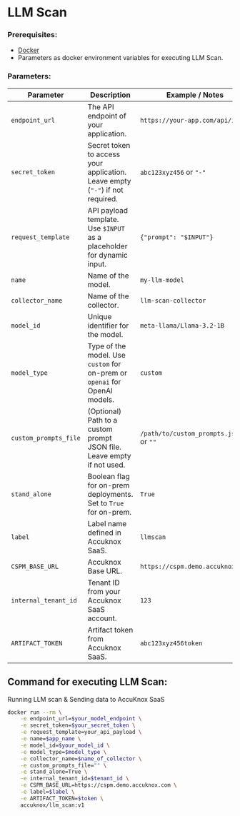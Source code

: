 # LLM Scan

### Prerequisites:
- [Docker](https://docs.docker.com/engine/install/)
- Parameters as docker environment variables for executing LLM Scan.

### Parameters:
| Parameter              | Description                                                                  | Example / Notes                                       |
| ---------------------- | ---------------------------------------------------------------------------- | ----------------------------------------------------- |
| `endpoint_url`         | The API endpoint of your application.                                        | `https://your-app.com/api/infer`                      |
| `secret_token`         | Secret token to access your application. Leave empty (`"-"`) if not required. | `abc123xyz456` or `"-"`                             |
| `request_template`     | API payload template. Use `$INPUT` as a placeholder for dynamic input.       | `{"prompt": "$INPUT"}`                                |
| `name`                 | Name of the model.                                                           | `my-llm-model`                                        |
| `collector_name`       | Name of the collector.                                                       | `llm-scan-collector`                                  |
| `model_id`             | Unique identifier for the model.                                             | `meta-llama/Llama-3.2-1B`                             |
| `model_type`           | Type of the model. Use `custom` for on-prem or `openai` for OpenAI models.   | `custom`                                              |
| `custom_prompts_file`  | (Optional) Path to a custom prompt JSON file. Leave empty if not used.       | `/path/to/custom_prompts.json` or `""`                |
| `stand_alone` | Boolean flag for on-prem deployments. Set to `True` for on-prem.             | `True`                                                |
| `label`                | Label name defined in Accuknox SaaS.                                         | `llmscan`                                     |
| `CSPM_BASE_URL`        | Accuknox Base URL.                                              | `https://cspm.demo.accuknox.com`                     |
| `internal_tenant_id`   | Tenant ID from your Accuknox SaaS account.                                   | `123`                                                 |
| `ARTIFACT_TOKEN`       | Artifact token from Accuknox SaaS.                                           | `abc123xyz456token`                                   |

## Command for executing LLM Scan:
Running LLM scan & Sending data to AccuKnox SaaS
```bash
docker run --rm \
    -e endpoint_url=$your_model_endpoint \
    -e secret_token=$your_secret_token \
    -e request_template=your_api_payload \
    -e name=$app_name \
    -e model_id=$your_model_id \
    -e model_type=$model_type \
    -e collector_name=$name_of_collector \
    -e custom_prompts_file="" \
    -e stand_alone=True \
    -e internal_tenant_id=$tenant_id \
    -e CSPM_BASE_URL=https://cspm.demo.accuknox.com \
    -e label=$label \
    -e ARTIFACT_TOKEN=$token \
    accuknox/llm_scan:v1
```
